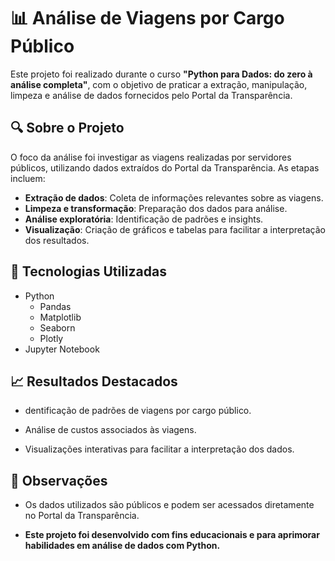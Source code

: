 # 📊 Análise de Viagens por Cargo Público

Este projeto foi realizado durante o curso **"Python para Dados: do zero à análise completa"**, com o objetivo de praticar a extração, manipulação, limpeza e análise de dados fornecidos pelo Portal da Transparência.

## 🔍 Sobre o Projeto

O foco da análise foi investigar as viagens realizadas por servidores públicos, utilizando dados extraídos do Portal da Transparência. As etapas incluem:

- **Extração de dados**: Coleta de informações relevantes sobre as viagens.
- **Limpeza e transformação**: Preparação dos dados para análise.
- **Análise exploratória**: Identificação de padrões e insights.
- **Visualização**: Criação de gráficos e tabelas para facilitar a interpretação dos resultados.

## 🧰 Tecnologias Utilizadas

- Python
  - Pandas
  - Matplotlib
  - Seaborn
  - Plotly
- Jupyter Notebook

## 📈 Resultados Destacados

- dentificação de padrões de viagens por cargo público.

- Análise de custos associados às viagens.

- Visualizações interativas para facilitar a interpretação dos dados.

## 📌 Observações

- Os dados utilizados são públicos e podem ser acessados diretamente no Portal da Transparência.

- **Este projeto foi desenvolvido com fins educacionais e para aprimorar habilidades em análise de dados com Python.**
